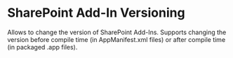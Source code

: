 # SharePoint Add-In Versioning
Allows to change the version of SharePoint Add-Ins. Supports changing the version before compile time (in AppManifest.xml files) or after compile time (in packaged .app files).
